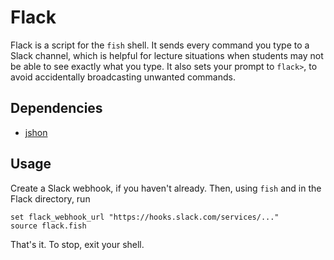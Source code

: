 # Flack
Flack is a script for the `fish` shell. It sends every command you type to a Slack channel, which is helpful for lecture situations when students may not be able to see exactly what you type. It also sets your prompt to `flack>`, to avoid accidentally broadcasting unwanted commands.

## Dependencies
- [jshon](http://kmkeen.com/jshon/)

## Usage
Create a Slack webhook, if you haven't already. Then, using `fish` and in the Flack directory, run

	set flack_webhook_url "https://hooks.slack.com/services/..."
	source flack.fish

That's it. To stop, exit your shell.
